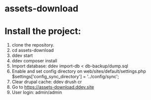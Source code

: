 # assets-download
# Install the project:
1. clone the repository.
2. cd assets-download
3. ddev start
4. ddev composer install
5. Import database:
    ddev import-db < db-backup/dump.sql
6. Enable and set config directory on web/sites/default/settings.php
   $settings['config_sync_directory'] = '../config/sync';
7. Clear drupal cache:
    ddev drush cr
8. Go to https://assets-download.ddev.site
9. User login: admin/admin
